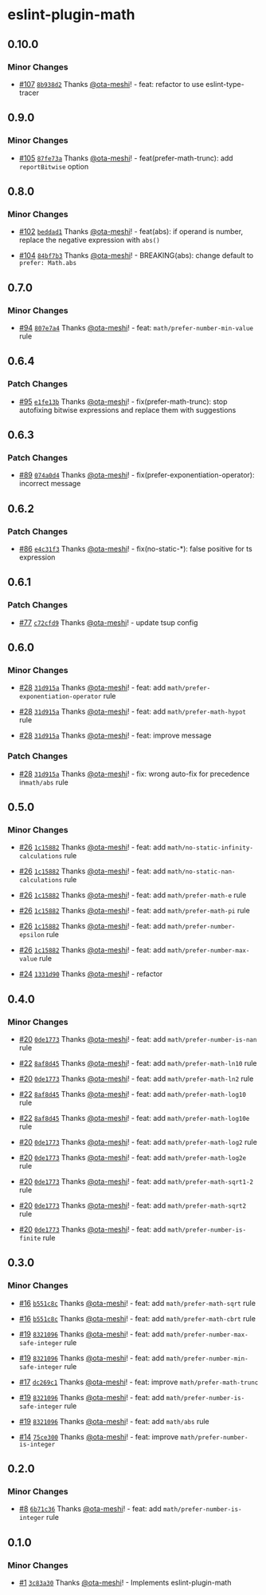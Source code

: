 # eslint-plugin-math

## 0.10.0

### Minor Changes

- [#107](https://github.com/ota-meshi/eslint-plugin-math/pull/107) [`8b938d2`](https://github.com/ota-meshi/eslint-plugin-math/commit/8b938d26649e9d6847e0ec383c84082f0b2e52b6) Thanks [@ota-meshi](https://github.com/ota-meshi)! - feat: refactor to use eslint-type-tracer

## 0.9.0

### Minor Changes

- [#105](https://github.com/ota-meshi/eslint-plugin-math/pull/105) [`87fe73a`](https://github.com/ota-meshi/eslint-plugin-math/commit/87fe73af13d700e9cf74530ec0cc07769b22ed6d) Thanks [@ota-meshi](https://github.com/ota-meshi)! - feat(prefer-math-trunc): add `reportBitwise` option

## 0.8.0

### Minor Changes

- [#102](https://github.com/ota-meshi/eslint-plugin-math/pull/102) [`beddad1`](https://github.com/ota-meshi/eslint-plugin-math/commit/beddad1576cc779c0bdd167f9677ff965bdb01c3) Thanks [@ota-meshi](https://github.com/ota-meshi)! - feat(abs): if operand is number, replace the negative expression with `abs()`

- [#104](https://github.com/ota-meshi/eslint-plugin-math/pull/104) [`84bf7b3`](https://github.com/ota-meshi/eslint-plugin-math/commit/84bf7b318c42e733dd22886b425ff48cc6e79737) Thanks [@ota-meshi](https://github.com/ota-meshi)! - BREAKING(abs): change default to `prefer: Math.abs`

## 0.7.0

### Minor Changes

- [#94](https://github.com/ota-meshi/eslint-plugin-math/pull/94) [`807e7a4`](https://github.com/ota-meshi/eslint-plugin-math/commit/807e7a46daccc20153bacbacd2aa87feb5b76fa3) Thanks [@ota-meshi](https://github.com/ota-meshi)! - feat: `math/prefer-number-min-value` rule

## 0.6.4

### Patch Changes

- [#95](https://github.com/ota-meshi/eslint-plugin-math/pull/95) [`e1fe13b`](https://github.com/ota-meshi/eslint-plugin-math/commit/e1fe13b1320539cac884c1d598fff39746e244cb) Thanks [@ota-meshi](https://github.com/ota-meshi)! - fix(prefer-math-trunc): stop autofixing bitwise expressions and replace them with suggestions

## 0.6.3

### Patch Changes

- [#89](https://github.com/ota-meshi/eslint-plugin-math/pull/89) [`074a0d4`](https://github.com/ota-meshi/eslint-plugin-math/commit/074a0d4ae88aaca59f5ea23fb3f40ad2f465cecd) Thanks [@ota-meshi](https://github.com/ota-meshi)! - fix(prefer-exponentiation-operator): incorrect message

## 0.6.2

### Patch Changes

- [#86](https://github.com/ota-meshi/eslint-plugin-math/pull/86) [`e4c31f3`](https://github.com/ota-meshi/eslint-plugin-math/commit/e4c31f3dde12a81175d29320610f4984734cac4d) Thanks [@ota-meshi](https://github.com/ota-meshi)! - fix(no-static-\*): false positive for ts expression

## 0.6.1

### Patch Changes

- [#77](https://github.com/ota-meshi/eslint-plugin-math/pull/77) [`c72cfd9`](https://github.com/ota-meshi/eslint-plugin-math/commit/c72cfd94350209c5326a116ff5c33a088be66972) Thanks [@ota-meshi](https://github.com/ota-meshi)! - update tsup config

## 0.6.0

### Minor Changes

- [#28](https://github.com/ota-meshi/eslint-plugin-math/pull/28) [`31d915a`](https://github.com/ota-meshi/eslint-plugin-math/commit/31d915a64c49ffd8c6be52a083dc2b81c0e8f1bb) Thanks [@ota-meshi](https://github.com/ota-meshi)! - feat: add `math/prefer-exponentiation-operator` rule

- [#28](https://github.com/ota-meshi/eslint-plugin-math/pull/28) [`31d915a`](https://github.com/ota-meshi/eslint-plugin-math/commit/31d915a64c49ffd8c6be52a083dc2b81c0e8f1bb) Thanks [@ota-meshi](https://github.com/ota-meshi)! - feat: add `math/prefer-math-hypot` rule

- [#28](https://github.com/ota-meshi/eslint-plugin-math/pull/28) [`31d915a`](https://github.com/ota-meshi/eslint-plugin-math/commit/31d915a64c49ffd8c6be52a083dc2b81c0e8f1bb) Thanks [@ota-meshi](https://github.com/ota-meshi)! - feat: improve message

### Patch Changes

- [#28](https://github.com/ota-meshi/eslint-plugin-math/pull/28) [`31d915a`](https://github.com/ota-meshi/eslint-plugin-math/commit/31d915a64c49ffd8c6be52a083dc2b81c0e8f1bb) Thanks [@ota-meshi](https://github.com/ota-meshi)! - fix: wrong auto-fix for precedence in`math/abs` rule

## 0.5.0

### Minor Changes

- [#26](https://github.com/ota-meshi/eslint-plugin-math/pull/26) [`1c15882`](https://github.com/ota-meshi/eslint-plugin-math/commit/1c1588227e8949e9b867d11822abe4337aca5d26) Thanks [@ota-meshi](https://github.com/ota-meshi)! - feat: add `math/no-static-infinity-calculations` rule

- [#26](https://github.com/ota-meshi/eslint-plugin-math/pull/26) [`1c15882`](https://github.com/ota-meshi/eslint-plugin-math/commit/1c1588227e8949e9b867d11822abe4337aca5d26) Thanks [@ota-meshi](https://github.com/ota-meshi)! - feat: add `math/no-static-nan-calculations` rule

- [#26](https://github.com/ota-meshi/eslint-plugin-math/pull/26) [`1c15882`](https://github.com/ota-meshi/eslint-plugin-math/commit/1c1588227e8949e9b867d11822abe4337aca5d26) Thanks [@ota-meshi](https://github.com/ota-meshi)! - feat: add `math/prefer-math-e` rule

- [#26](https://github.com/ota-meshi/eslint-plugin-math/pull/26) [`1c15882`](https://github.com/ota-meshi/eslint-plugin-math/commit/1c1588227e8949e9b867d11822abe4337aca5d26) Thanks [@ota-meshi](https://github.com/ota-meshi)! - feat: add `math/prefer-math-pi` rule

- [#26](https://github.com/ota-meshi/eslint-plugin-math/pull/26) [`1c15882`](https://github.com/ota-meshi/eslint-plugin-math/commit/1c1588227e8949e9b867d11822abe4337aca5d26) Thanks [@ota-meshi](https://github.com/ota-meshi)! - feat: add `math/prefer-number-epsilon` rule

- [#26](https://github.com/ota-meshi/eslint-plugin-math/pull/26) [`1c15882`](https://github.com/ota-meshi/eslint-plugin-math/commit/1c1588227e8949e9b867d11822abe4337aca5d26) Thanks [@ota-meshi](https://github.com/ota-meshi)! - feat: add `math/prefer-number-max-value` rule

- [#24](https://github.com/ota-meshi/eslint-plugin-math/pull/24) [`1331d90`](https://github.com/ota-meshi/eslint-plugin-math/commit/1331d9072a08b0e9dece17ce595901285f080dcc) Thanks [@ota-meshi](https://github.com/ota-meshi)! - refactor

## 0.4.0

### Minor Changes

- [#20](https://github.com/ota-meshi/eslint-plugin-math/pull/20) [`0de1773`](https://github.com/ota-meshi/eslint-plugin-math/commit/0de1773f3356ca0d6a38fdc9e4d27b283a44618a) Thanks [@ota-meshi](https://github.com/ota-meshi)! - feat: add `math/prefer-number-is-nan` rule

- [#22](https://github.com/ota-meshi/eslint-plugin-math/pull/22) [`8af8d45`](https://github.com/ota-meshi/eslint-plugin-math/commit/8af8d4574ff3ee80082529d2067b346ea4d30fa4) Thanks [@ota-meshi](https://github.com/ota-meshi)! - feat: add `math/prefer-math-ln10` rule

- [#20](https://github.com/ota-meshi/eslint-plugin-math/pull/20) [`0de1773`](https://github.com/ota-meshi/eslint-plugin-math/commit/0de1773f3356ca0d6a38fdc9e4d27b283a44618a) Thanks [@ota-meshi](https://github.com/ota-meshi)! - feat: add `math/prefer-math-ln2` rule

- [#22](https://github.com/ota-meshi/eslint-plugin-math/pull/22) [`8af8d45`](https://github.com/ota-meshi/eslint-plugin-math/commit/8af8d4574ff3ee80082529d2067b346ea4d30fa4) Thanks [@ota-meshi](https://github.com/ota-meshi)! - feat: add `math/prefer-math-log10` rule

- [#22](https://github.com/ota-meshi/eslint-plugin-math/pull/22) [`8af8d45`](https://github.com/ota-meshi/eslint-plugin-math/commit/8af8d4574ff3ee80082529d2067b346ea4d30fa4) Thanks [@ota-meshi](https://github.com/ota-meshi)! - feat: add `math/prefer-math-log10e` rule

- [#20](https://github.com/ota-meshi/eslint-plugin-math/pull/20) [`0de1773`](https://github.com/ota-meshi/eslint-plugin-math/commit/0de1773f3356ca0d6a38fdc9e4d27b283a44618a) Thanks [@ota-meshi](https://github.com/ota-meshi)! - feat: add `math/prefer-math-log2` rule

- [#20](https://github.com/ota-meshi/eslint-plugin-math/pull/20) [`0de1773`](https://github.com/ota-meshi/eslint-plugin-math/commit/0de1773f3356ca0d6a38fdc9e4d27b283a44618a) Thanks [@ota-meshi](https://github.com/ota-meshi)! - feat: add `math/prefer-math-log2e` rule

- [#20](https://github.com/ota-meshi/eslint-plugin-math/pull/20) [`0de1773`](https://github.com/ota-meshi/eslint-plugin-math/commit/0de1773f3356ca0d6a38fdc9e4d27b283a44618a) Thanks [@ota-meshi](https://github.com/ota-meshi)! - feat: add `math/prefer-math-sqrt1-2` rule

- [#20](https://github.com/ota-meshi/eslint-plugin-math/pull/20) [`0de1773`](https://github.com/ota-meshi/eslint-plugin-math/commit/0de1773f3356ca0d6a38fdc9e4d27b283a44618a) Thanks [@ota-meshi](https://github.com/ota-meshi)! - feat: add `math/prefer-math-sqrt2` rule

- [#20](https://github.com/ota-meshi/eslint-plugin-math/pull/20) [`0de1773`](https://github.com/ota-meshi/eslint-plugin-math/commit/0de1773f3356ca0d6a38fdc9e4d27b283a44618a) Thanks [@ota-meshi](https://github.com/ota-meshi)! - feat: add `math/prefer-number-is-finite` rule

## 0.3.0

### Minor Changes

- [#16](https://github.com/ota-meshi/eslint-plugin-math/pull/16) [`b551c8c`](https://github.com/ota-meshi/eslint-plugin-math/commit/b551c8caddc5939003fc2af37e220ce69579eac3) Thanks [@ota-meshi](https://github.com/ota-meshi)! - feat: add `math/prefer-math-sqrt` rule

- [#16](https://github.com/ota-meshi/eslint-plugin-math/pull/16) [`b551c8c`](https://github.com/ota-meshi/eslint-plugin-math/commit/b551c8caddc5939003fc2af37e220ce69579eac3) Thanks [@ota-meshi](https://github.com/ota-meshi)! - feat: add `math/prefer-math-cbrt` rule

- [#19](https://github.com/ota-meshi/eslint-plugin-math/pull/19) [`8321096`](https://github.com/ota-meshi/eslint-plugin-math/commit/83210969c4d101ead0f47febbf17a1781959be67) Thanks [@ota-meshi](https://github.com/ota-meshi)! - feat: add `math/prefer-number-max-safe-integer` rule

- [#19](https://github.com/ota-meshi/eslint-plugin-math/pull/19) [`8321096`](https://github.com/ota-meshi/eslint-plugin-math/commit/83210969c4d101ead0f47febbf17a1781959be67) Thanks [@ota-meshi](https://github.com/ota-meshi)! - feat: add `math/prefer-number-min-safe-integer` rule

- [#17](https://github.com/ota-meshi/eslint-plugin-math/pull/17) [`dc269c1`](https://github.com/ota-meshi/eslint-plugin-math/commit/dc269c1faf7cf110b0cf152b0f76168dfd0b8106) Thanks [@ota-meshi](https://github.com/ota-meshi)! - feat: improve `math/prefer-math-trunc`

- [#19](https://github.com/ota-meshi/eslint-plugin-math/pull/19) [`8321096`](https://github.com/ota-meshi/eslint-plugin-math/commit/83210969c4d101ead0f47febbf17a1781959be67) Thanks [@ota-meshi](https://github.com/ota-meshi)! - feat: add `math/prefer-number-is-safe-integer` rule

- [#19](https://github.com/ota-meshi/eslint-plugin-math/pull/19) [`8321096`](https://github.com/ota-meshi/eslint-plugin-math/commit/83210969c4d101ead0f47febbf17a1781959be67) Thanks [@ota-meshi](https://github.com/ota-meshi)! - feat: add `math/abs` rule

- [#14](https://github.com/ota-meshi/eslint-plugin-math/pull/14) [`75ce300`](https://github.com/ota-meshi/eslint-plugin-math/commit/75ce3008189c404c1191fe60c068db43cdc917dd) Thanks [@ota-meshi](https://github.com/ota-meshi)! - feat: improve `math/prefer-number-is-integer`

## 0.2.0

### Minor Changes

- [#8](https://github.com/ota-meshi/eslint-plugin-math/pull/8) [`6b71c36`](https://github.com/ota-meshi/eslint-plugin-math/commit/6b71c360b7ed3a186491c0e4551c57a0812ff5dc) Thanks [@ota-meshi](https://github.com/ota-meshi)! - feat: add `math/prefer-number-is-integer` rule

## 0.1.0

### Minor Changes

- [#1](https://github.com/ota-meshi/eslint-plugin-math/pull/1) [`3c83a30`](https://github.com/ota-meshi/eslint-plugin-math/commit/3c83a30f4c20f111f74db5f8e9bd2e0fce3b0623) Thanks [@ota-meshi](https://github.com/ota-meshi)! - Implements eslint-plugin-math
